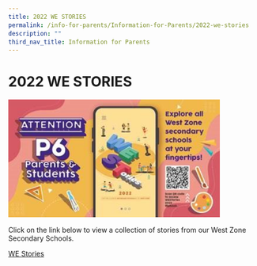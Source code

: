 ```yaml
---
title: 2022 WE STORIES
permalink: /info-for-parents/Information-for-Parents/2022-we-stories
description: ""
third_nav_title: Information for Parents
---
```

# 2022 WE STORIES

<img src="/images/p6%20westories1.jpeg" 
     style="width:85%">


Click on the link below to view a collection of stories from our West Zone Secondary Schools.

[WE Stories](https://online.fliphtml5.com/obrr/qkde/)